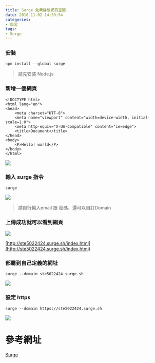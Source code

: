 ```yaml
---
title: Surge 免費靜態網頁空間
date: 2018-11-02 14:39:54
categories:
- 學習
tags:
- Surge
---
```


### 安裝 

```
npm install --global surge
```
>請先安裝 Node.js

### 新增一個網頁

```
<!DOCTYPE html>
<html lang="en">
<head>
    <meta charset="UTF-8">
    <meta name="viewport" content="width=device-width, initial-scale=1.0">
    <meta http-equiv="X-UA-Compatible" content="ie=edge">
    <title>Document</title>
</head>
<body>
    <P>Hello! world</P>
</body>
</html>
```
![](https://i.imgur.com/C2AqlfU.png)

### 輸入 surge 指令

```
surge
```
![](https://i.imgur.com/nalP9TX.png)

> 請自行輸入email 跟 密碼，還可以自訂Domain
 

### 上傳成功就可以看到網頁

![](https://i.imgur.com/DLoh5KV.png)

[http://ste5022424.surge.sh/index.html](http://ste5022424.surge.sh/index.html)


### 部屬到自己定義的網址

```
surge --domain ste5022424.surge.sh
```

![](https://i.imgur.com/OFKTSrX.png)

### 設定 https

```
surge --domain https://ste5022424.surge.sh
```
![](https://i.imgur.com/SxhyGA7.png)



# 參考網址
[Surge](https://www.minwt.com/website/server/17359.html)